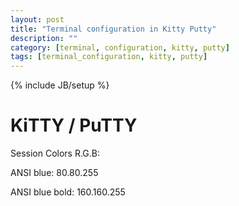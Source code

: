 ```yaml
---
layout: post
title: "Terminal configuration in Kitty Putty"
description: ""
category: [terminal, configuration, kitty, putty] 
tags: [terminal_configuration, kitty, putty]
---
```

{% include JB/setup %}

# KiTTY / PuTTY

Session Colors R.G.B:

ANSI blue: 80.80.255

ANSI blue bold: 160.160.255